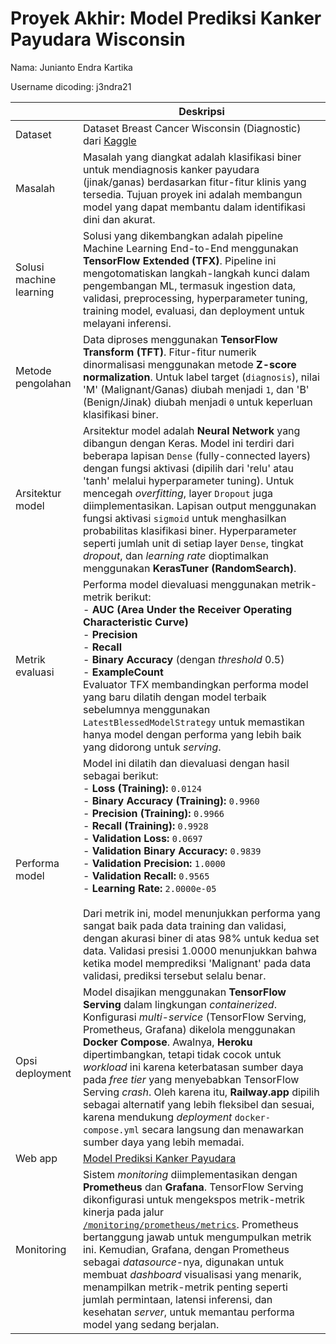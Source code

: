 # Proyek Akhir: Model Prediksi Kanker Payudara Wisconsin

Nama: Junianto Endra Kartika

Username dicoding: j3ndra21

| | Deskripsi |
| ----------- | ----------- |
| Dataset | Dataset Breast Cancer Wisconsin (Diagnostic) dari [Kaggle](https://www.kaggle.com/datasets/uciml/breast-cancer-wisconsin-data) |
| Masalah | Masalah yang diangkat adalah klasifikasi biner untuk mendiagnosis kanker payudara (jinak/ganas) berdasarkan fitur-fitur klinis yang tersedia. Tujuan proyek ini adalah membangun model yang dapat membantu dalam identifikasi dini dan akurat. |
| Solusi machine learning | Solusi yang dikembangkan adalah pipeline Machine Learning End-to-End menggunakan **TensorFlow Extended (TFX)**. Pipeline ini mengotomatiskan langkah-langkah kunci dalam pengembangan ML, termasuk ingestion data, validasi, preprocessing, hyperparameter tuning, training model, evaluasi, dan deployment untuk melayani inferensi. |
| Metode pengolahan | Data diproses menggunakan **TensorFlow Transform (TFT)**. Fitur-fitur numerik dinormalisasi menggunakan metode **Z-score normalization**. Untuk label target (`diagnosis`), nilai 'M' (Malignant/Ganas) diubah menjadi `1`, dan 'B' (Benign/Jinak) diubah menjadi `0` untuk keperluan klasifikasi biner. |
| Arsitektur model | Arsitektur model adalah **Neural Network** yang dibangun dengan Keras. Model ini terdiri dari beberapa lapisan `Dense` (fully-connected layers) dengan fungsi aktivasi (dipilih dari 'relu' atau 'tanh' melalui hyperparameter tuning). Untuk mencegah *overfitting*, layer `Dropout` juga diimplementasikan. Lapisan output menggunakan fungsi aktivasi `sigmoid` untuk menghasilkan probabilitas klasifikasi biner. Hyperparameter seperti jumlah unit di setiap layer `Dense`, tingkat *dropout*, dan *learning rate* dioptimalkan menggunakan **KerasTuner (RandomSearch)**. |
| Metrik evaluasi | Performa model dievaluasi menggunakan metrik-metrik berikut:<br>- **AUC (Area Under the Receiver Operating Characteristic Curve)**<br>- **Precision**<br>- **Recall**<br>- **Binary Accuracy** (dengan *threshold* 0.5)<br>- **ExampleCount**<br>Evaluator TFX membandingkan performa model yang baru dilatih dengan model terbaik sebelumnya menggunakan `LatestBlessedModelStrategy` untuk memastikan hanya model dengan performa yang lebih baik yang didorong untuk *serving*. |
| Performa model | Model ini dilatih dan dievaluasi dengan hasil sebagai berikut:<br>- **Loss (Training):** `0.0124`<br>- **Binary Accuracy (Training):** `0.9960`<br>- **Precision (Training):** `0.9966`<br>- **Recall (Training):** `0.9928`<br>- **Validation Loss:** `0.0697`<br>- **Validation Binary Accuracy:** `0.9839`<br>- **Validation Precision:** `1.0000`<br>- **Validation Recall:** `0.9565`<br>- **Learning Rate:** `2.0000e-05`<br><br>Dari metrik ini, model menunjukkan performa yang sangat baik pada data training dan validasi, dengan akurasi biner di atas 98% untuk kedua set data. Validasi presisi 1.0000 menunjukkan bahwa ketika model memprediksi 'Malignant' pada data validasi, prediksi tersebut selalu benar. |
| Opsi deployment | Model disajikan menggunakan **TensorFlow Serving** dalam lingkungan *containerized*. Konfigurasi *multi-service* (TensorFlow Serving, Prometheus, Grafana) dikelola menggunakan **Docker Compose**. Awalnya, **Heroku** dipertimbangkan, tetapi tidak cocok untuk *workload* ini karena keterbatasan sumber daya pada *free tier* yang menyebabkan TensorFlow Serving *crash*. Oleh karena itu, **Railway.app** dipilih sebagai alternatif yang lebih fleksibel dan sesuai, karena mendukung *deployment* `docker-compose.yml` secara langsung dan menawarkan sumber daya yang lebih memadai. |
| Web app | [Model Prediksi Kanker Payudara](https://web-production-cc49.up.railway.app/v1/models/breast_cancer_wisconsin_model/versions/1753890624) |
| Monitoring | Sistem *monitoring* diimplementasikan dengan **Prometheus** dan **Grafana**. TensorFlow Serving dikonfigurasi untuk mengekspos metrik-metrik kinerja pada jalur [`/monitoring/prometheus/metrics`](https://web-production-cc49.up.railway.app/monitoring/prometheus/metrics). Prometheus bertanggung jawab untuk mengumpulkan metrik ini. Kemudian, Grafana, dengan Prometheus sebagai *datasource*-nya, digunakan untuk membuat *dashboard* visualisasi yang menarik, menampilkan metrik-metrik penting seperti jumlah permintaan, latensi inferensi, dan kesehatan *server*, untuk memantau performa model yang sedang berjalan. |